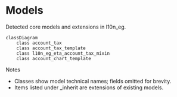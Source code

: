 # Models

Detected core models and extensions in l10n_eg.

```mermaid
classDiagram
    class account_tax
    class account_tax_template
    class l10n_eg_eta_account_tax_mixin
    class account_chart_template
```

Notes
- Classes show model technical names; fields omitted for brevity.
- Items listed under _inherit are extensions of existing models.
